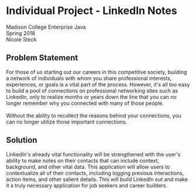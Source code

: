 # Individual Project - LinkedIn Notes
Madison College Enterprise Java<br />Spring 2018<br />Nicole Steck

## Problem Statement
 
For those of us starting out our careers in this competitive society, building a network of individuals with whom
you share professional interests, experiences, or goals is a vital part of the process. However, it's all too easy to 
build a pool of connections on professional networking sites such as LinkedIn, only to realize months or years down 
the line that you can no longer remember why you connected with many of those people.
<br /><br />Without the ability to recollect the reasons behind your connections, you can no longer utilize those 
important connections. <br />

## Solution 
LinkedIn's already vital functionality will be strengthened with the user's ability to make notes on their contacts that can include context, 
background, and other vital data. This application will allow users to contextualize all of their contacts, including 
logging previous interactions, action items, and other salient details. This will build LinkedIn out and make it a 
truly necessary application for job seekers and career builders. 